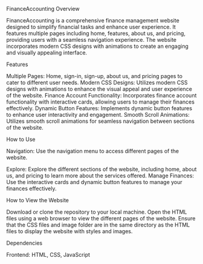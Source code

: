 FinanceAccounting
Overview

FinanceAccounting is a comprehensive finance management website designed to simplify financial tasks and enhance user experience. It features multiple pages including home, features, about us, and pricing, providing users with a seamless navigation experience. The website incorporates modern CSS designs with animations to create an engaging and visually appealing interface.

Features

Multiple Pages: Home, sign-in, sign-up, about us, and pricing pages to cater to different user needs.
Modern CSS Designs: Utilizes modern CSS designs with animations to enhance the visual appeal and user experience of the website.
Finance Account Functionality: Incorporates finance account functionality with interactive cards, allowing users to manage their finances effectively.
Dynamic Button Features: Implements dynamic button features to enhance user interactivity and engagement.
Smooth Scroll Animations: Utilizes smooth scroll animations for seamless navigation between sections of the website.

How to Use

Navigation: Use the navigation menu to access different pages of the website.

Explore: Explore the different sections of the website, including home, about us, and pricing to learn more about the services offered.
Manage Finances: Use the interactive cards and dynamic button features to manage your finances effectively.

How to View the Website

Download or clone the repository to your local machine.
Open the HTML files using a web browser to view the different pages of the website.
Ensure that the CSS files and image folder are in the same directory as the HTML files to display the website with styles and images.

Dependencies

Frontend: HTML, CSS, JavaScript

